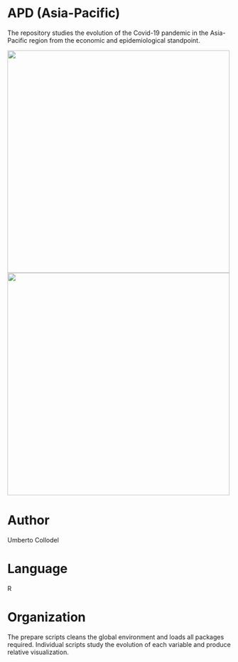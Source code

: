 # APD (Asia-Pacific)

The repository studies the evolution of the Covid-19 pandemic in the Asia-Pacific region from the economic and epidemiological standpoint. 


<p float="left">
  <img src="https://user-images.githubusercontent.com/33840988/167109102-23b839a8-9c71-4035-94e7-33bd039d3d12.jpg" width="500" />
  <img src="https://user-images.githubusercontent.com/33840988/167109109-16d99620-1713-4078-b1dc-4ff3a8795125.jpg" width="500" /> 
</p>



# Author

Umberto Collodel

# Language 

R

# Organization

The prepare scripts cleans the global environment and loads all packages required. Individual scripts study the evolution of each variable and produce relative visualization.